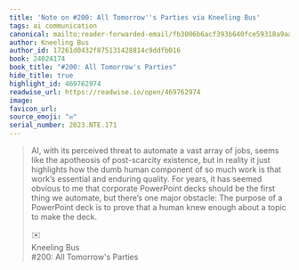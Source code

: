 ```yaml
---
title: 'Note on #200: All Tomorrow''s Parties via Kneeling Bus'
tags: ai communication
canonical: mailto:reader-forwarded-email/fb3006b6acf393b640fce59318a9aa0e
author: Kneeling Bus
author_id: 17261d0432f875131428814c9ddfb016
book: 24024174
book_title: "#200: All Tomorrow's Parties"
hide_title: true
highlight_id: 469762974
readwise_url: https://readwise.io/open/469762974
image:
favicon_url:
source_emoji: "✉️"
serial_number: 2023.NTE.171
---
```

> AI, with its perceived threat to automate a vast array of jobs, seems like the apotheosis of post-scarcity existence, but in reality it just highlights how the dumb human component of so much work is that work’s essential and enduring quality. For years, it has seemed obvious to me that corporate PowerPoint decks should be the first thing we automate, but there’s one major obstacle: The purpose of a PowerPoint deck is to prove that a human knew enough about a topic to make the deck.
> <div class="quoteback-footer"><div class="quoteback-avatar"><span class="mini-emoji"> ✉️</span></div><div class="quoteback-metadata"><div class="metadata-inner"><span style="display:none">FROM:</span><div aria-label="Kneeling Bus" class="quoteback-author"> Kneeling Bus</div><div aria-label="#200: All Tomorrow's Parties" class="quoteback-title"> #200: All Tomorrow's Parties</div></div></div></div>